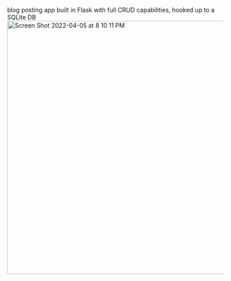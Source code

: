blog posting app built in Flask with full CRUD capabilities, hooked up to a SQLite DB\
<img width="588" alt="Screen Shot 2022-04-05 at 8 10 11 PM" src="https://user-images.githubusercontent.com/83895508/161888431-8b64f6eb-17a7-4832-be95-07bea697a15e.png">
